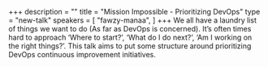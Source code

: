 +++
description = ""
title = "Mission Impossible - Prioritizing DevOps"
type = "new-talk"
speakers = [
        "fawzy-manaa",
]
+++
We all have a laundry list of things we want to do (As far as DevOps is concerned). It’s often times hard to approach ‘Where to start?’, ‘What do I do next?’, ‘Am I working on the right things?’. This talk aims to put some structure around prioritizing DevOps continuous improvement initiatives.